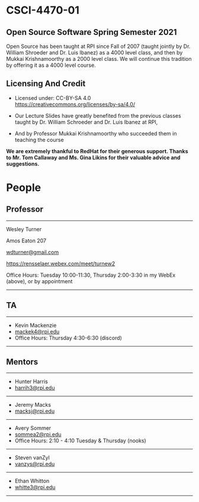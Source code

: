 # CSCI-4470-01
## Open Source Software Spring Semester 2021

Open Source has been taught at RPI since Fall of 2007 (taught jointly by Dr. William Shroeder and Dr. Luis Ibanez) as a 4000 level class, and then by Mukkai Krishnamoorthy as a 2000 level class. We will continue this tradition by offering it as a 4000 level course.

Licensing And Credit
---------

* Licensed under: CC-BY-SA 4.0 https://creativecommons.org/licenses/by-sa/4.0/

* Our Lecture Slides have greatly benefited from the previous classes taught by Dr. William Schroeder and Dr. Luis Ibanez at RPI,

* And by Professor Mukkai Krishnamoorthy who succeeded them in teaching the course

__We are extremely thankful to RedHat for their generous support. Thanks to Mr. Tom Callaway and Ms. Gina Likins for their valuable advice and suggestions.__


People
======

Professor
---------

---

Wesley Turner 

Amos Eaton 207

wdturner@gmail.com

https://rensselaer.webex.com/meet/turnew2

Office Hours: Tuesday 10:00-11:30, Thursday 2:00-3:30 in my WebEx (above), or by appointment

---

TA
--

---
- Kevin Mackenzie
- mackek4@rpi.edu
- Office Hours: Thursday 4:30-6:30 (discord)

---

Mentors
-------
---
- Hunter Harris 
- harrih3@rpi.edu

---
- Jeremy Macks 
- macksj@rpi.edu

---
- Avery Sommer
- sommea2@rpi.edu
- Office Hours: 2:10 - 4:10 Tuesday & Thursday (nooks)

---
- Steven vanZyl
- vanzys@rpi.edu


---
 - Ethan Whitton
 - whitte3@rpi.edu

---

